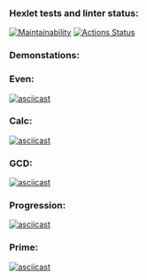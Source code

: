 ### Hexlet tests and linter status:
[![Maintainability](https://api.codeclimate.com/v1/badges/875bff6d0026619f6c86/maintainability)](https://codeclimate.com/github/Virgial98/java-project-61/maintainability)
[![Actions Status](https://github.com/Virgial98/java-project-61/actions/workflows/hexlet-check.yml/badge.svg)](https://github.com/Virgial98/java-project-61/actions)

### Demonstations:
### Even: 
[![asciicast](https://asciinema.org/a/645382.svg)](https://asciinema.org/a/645382)
### Calc:
[![asciicast](https://asciinema.org/a/645383.svg)](https://asciinema.org/a/645383)
### GCD: 
[![asciicast](https://asciinema.org/a/645390.svg)](https://asciinema.org/a/645390)
### Progression:
[![asciicast](https://asciinema.org/a/645384.svg)](https://asciinema.org/a/645384)
### Prime:
[![asciicast](https://asciinema.org/a/645387.svg)](https://asciinema.org/a/645387)
